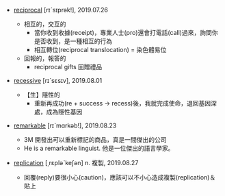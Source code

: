 - [reciprocal](https://tw.dictionary.search.yahoo.com/search?p=reciprocal) [rɪˋsɪprək!], 2019.07.26
  - 相互的，交互的
    - 當你收到收據(receipt)，專業人士(pro)還會打電話(call)過來，詢問你是否收到，是一種相互的行為
    - 相互轉位(reciprocal translocation) = 染色體易位
  - 回報的，報答的
    - reciprocal gifts 回贈禮品
    
- [recessive](https://tw.dictionary.search.yahoo.com/search?p=recessive) [rɪˋsɛsɪv], 2019.08.01
  - 【生】隱性的
    - 重新再成功(re + success -> recess)後，我就完成使命，退回基因深處，成為隱性基因
    
- [remarkable](https://tw.dictionary.search.yahoo.com/search?p=remarkable) [rɪˋmɑrkəb!], 2019.08.23
  - 3M 開發出可以重新標記的商品，真是一間傑出的公司
  - He is a remarkable linguist. 他是一位傑出的語言學家。

- [replication](https://tw.dictionary.search.yahoo.com/search?p=replication) [͵rɛpləˋkeʃən] n. 複製, 2019.08.27
  - 回覆(reply)要很小心(caution)，應該可以不小心造成複製(replication)＆貼上
